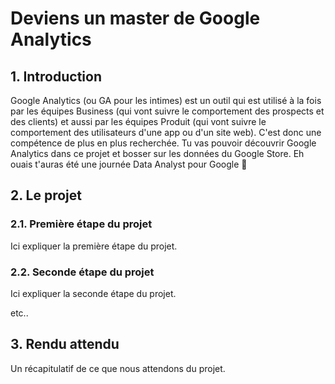 # Deviens un master de Google Analytics 

## 1. Introduction
 
Google Analytics (ou GA pour les intimes) est un outil qui est utilisé à la fois par les équipes Business (qui vont suivre le comportement des prospects et des clients) et aussi par les équipes Produit (qui vont suivre le comportement des utilisateurs d'une app ou d'un site web). 
C'est donc une compétence de plus en plus recherchée. Tu vas pouvoir découvrir Google Analytics dans ce projet et bosser sur les données du Google Store. Eh ouais t'auras été une journée Data Analyst pour Google 🚀 


## 2. Le projet
### 2.1. Première étape du projet
Ici expliquer la première étape du projet.

### 2.2. Seconde étape du projet
Ici expliquer la seconde étape du projet.

etc..

## 3. Rendu attendu
 Un récapitulatif de ce que nous attendons du projet.
